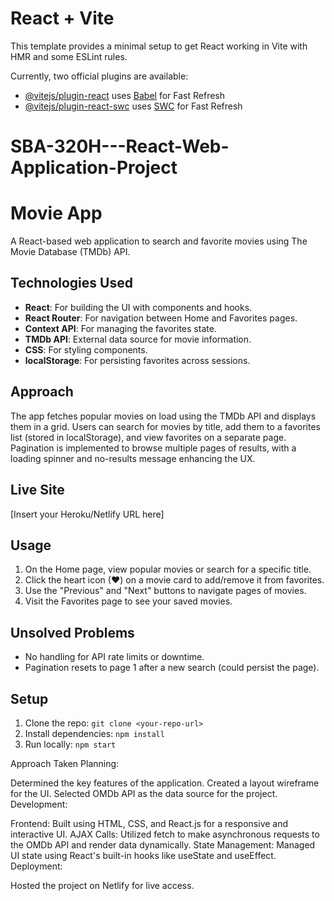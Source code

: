 # React + Vite

This template provides a minimal setup to get React working in Vite with HMR and some ESLint rules.

Currently, two official plugins are available:

- [@vitejs/plugin-react](https://github.com/vitejs/vite-plugin-react/blob/main/packages/plugin-react/README.md) uses [Babel](https://babeljs.io/) for Fast Refresh
- [@vitejs/plugin-react-swc](https://github.com/vitejs/vite-plugin-react-swc) uses [SWC](https://swc.rs/) for Fast Refresh
# SBA-320H---React-Web-Application-Project


# Movie App

A React-based web application to search and favorite movies using The Movie Database (TMDb) API.

## Technologies Used
- **React**: For building the UI with components and hooks.
- **React Router**: For navigation between Home and Favorites pages.
- **Context API**: For managing the favorites state.
- **TMDb API**: External data source for movie information.
- **CSS**: For styling components.
- **localStorage**: For persisting favorites across sessions.

## Approach
The app fetches popular movies on load using the TMDb API and displays them in a grid. Users can search for movies by title, add them to a favorites list (stored in localStorage), and view favorites on a separate page. Pagination is implemented to browse multiple pages of results, with a loading spinner and no-results message enhancing the UX.

## Live Site
[Insert your Heroku/Netlify URL here]

## Usage
1. On the Home page, view popular movies or search for a specific title.
2. Click the heart icon (♥) on a movie card to add/remove it from favorites.
3. Use the "Previous" and "Next" buttons to navigate pages of movies.
4. Visit the Favorites page to see your saved movies.

## Unsolved Problems
- No handling for API rate limits or downtime.
- Pagination resets to page 1 after a new search (could persist the page).

## Setup
1. Clone the repo: `git clone <your-repo-url>`
2. Install dependencies: `npm install`
3. Run locally: `npm start`

Approach Taken
Planning:

Determined the key features of the application.
Created a layout wireframe for the UI.
Selected OMDb API as the data source for the project.
Development:

Frontend: Built using HTML, CSS, and React.js for a responsive and interactive UI.
AJAX Calls: Utilized fetch to make asynchronous requests to the OMDb API and render data dynamically.
State Management: Managed UI state using React's built-in hooks like useState and useEffect.
Deployment:

Hosted the project on Netlify for live access.